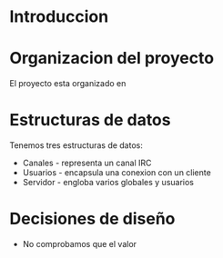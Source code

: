 

# Introduccion


# Organizacion del proyecto

El proyecto esta organizado en


# Estructuras de datos

Tenemos tres estructuras de datos:

* Canales  - representa un canal IRC
* Usuarios - encapsula una conexion con un cliente
* Servidor - engloba varios globales y usuarios





# Decisiones de diseño

* No comprobamos que el valor
